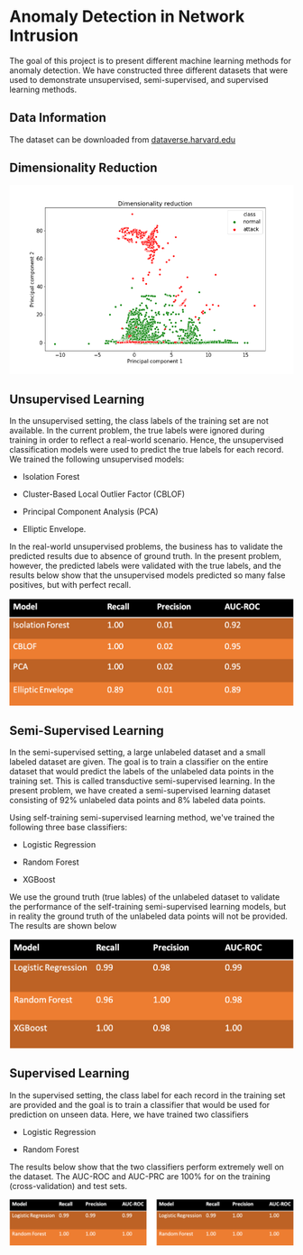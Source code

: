 # Anomaly Detection in Network Intrusion

The goal of this project is to present different machine learning methods for anomaly detection. We have constructed three different datasets that were used to demonstrate unsupervised, semi-supervised, and supervised learning methods. 

## Data Information

The dataset can be downloaded from  [dataverse.harvard.edu](https://dataverse.harvard.edu/dataset.xhtml?persistentId=doi:10.7910/DVN/OPQMVF)

## Dimensionality Reduction

![fig](Network-intrusion/image/pca.png)

## Unsupervised Learning

In the unsupervised setting, the class labels of the training set are not available. In the
current problem, the true labels were ignored during training in order to reflect a real-world scenario. Hence, the unsupervised classification models were used to predict the true labels for each record. We trained the following unsupervised models:

- Isolation Forest

- Cluster-Based Local Outlier Factor (CBLOF)

- Principal Component Analysis (PCA)

- Elliptic Envelope.

In the real-world unsupervised problems, the business has to validate the predicted results due to absence of ground truth. In the present problem, however, the predicted labels were validated with the true labels, and the results below show that the unsupervised models predicted so many false positives, but with perfect recall.

![fig](Network-intrusion/image/unsup.png)

## Semi-Supervised Learning

In the semi-supervised setting, a large unlabeled dataset and a small labeled dataset are given. The goal is to train a classifier on the entire dataset that would predict the labels of the unlabeled data points in the training set. This is called transductive semi-supervised learning. In the present problem, we have created a semi-supervised learning dataset consisting of 92\%  unlabeled data points and 8\% labeled data points.

Using self-training semi-supervised learning method, we've trained the following three base classifiers:

- Logistic Regression

- Random Forest 

- XGBoost

We use the ground truth (true lables) of the unlabeled dataset to validate the performance of the self-training semi-supervised learning models, but in reality the ground truth of the unlabeled data points will not be provided. The results are shown below

![fig](Network-intrusion/image/ss.png)

## Supervised Learning

In the supervised setting, the class label for each record in the training set are provided and the goal is to train a classifier that would be used for prediction on unseen data. Here, we have trained two classifiers

- Logistic Regression

- Random Forest 

The results below show that the two classifiers perform extremely well on the dataset. The AUC-ROC and AUC-PRC are 100\% for on the training (cross-validation) and test sets.

![fig](Network-intrusion/image/supv.png)
